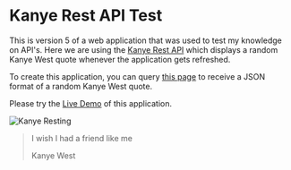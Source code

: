# Kanye Rest API Test

This is version 5 of a web application that was used to test my knowledge on API's. Here we are using the [Kanye Rest API](https://kanye.rest/) which displays a random Kanye West quote whenever the application gets refreshed.

To create this application, you can query [this page](https://api.kanye.rest/) to receive a JSON format of a random Kanye West quote.

Please try the [Live Demo](https://ken-yokohama.github.io/react-app-test/) of this application.

![Kanye Resting](https://img-9gag-fun.9cache.com/photo/amLOq6V_460s.jpg)

> I wish I had a friend like me
>
> Kanye West
